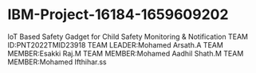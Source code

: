 # IBM-Project-16184-1659609202
IoT Based Safety Gadget for Child Safety Monitoring &amp; Notification
TEAM ID:PNT2022TMID23918
TEAM LEADER:Mohamed Arsath.A
TEAM MEMBER:Esakki Raj.M
TEAM MEMBER:Mohamed Aadhil Shath.M
TEAM MEMBER:Mohamed Ifthihar.ss
